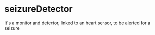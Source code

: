 # seizureDetector
It's a monitor and detector, linked to an heart sensor, to be alerted for a seizure
